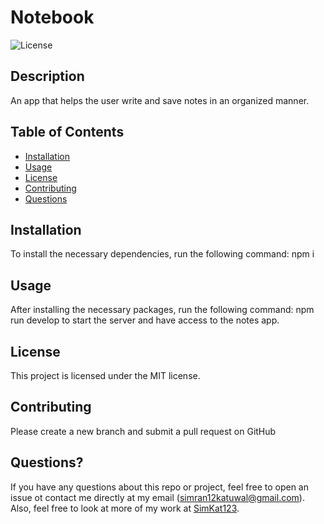 # Notebook
  ![License](https://img.shields.io/badge/license-MIT-blue.svg)

## Description
An app that helps the user write and save notes in an organized manner.

## Table of Contents
* [Installation](#installation)
* [Usage](#usage)
* [License](#license)
* [Contributing](#contributing)
* [Questions](#questions)

## Installation
To install the necessary dependencies, run the following command: npm i

## Usage
After installing the necessary packages, run the following command: npm run develop to start the server and have access to the notes app.

## License
This project is licensed under the MIT license.

## Contributing
Please create a new branch and submit a pull request on GitHub

## Questions?
If you have any questions about this repo or project, feel free to open an issue ot contact me directly at my email ([simran12katuwal@gmail.com](simran12katuwal@gmail.com)). Also, feel free to look at more of my work at [SimKat123](https://github.com/SimKat123).